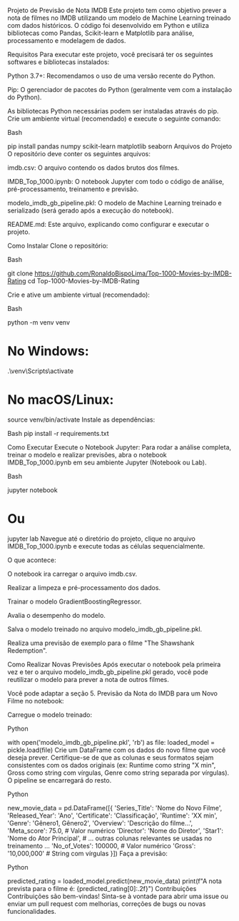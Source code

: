 Projeto de Previsão de Nota IMDB
Este projeto tem como objetivo prever a nota de filmes no IMDB utilizando um modelo de Machine Learning treinado com dados históricos. O código foi desenvolvido em Python e utiliza bibliotecas como Pandas, Scikit-learn e Matplotlib para análise, processamento e modelagem de dados.

Requisitos
Para executar este projeto, você precisará ter os seguintes softwares e bibliotecas instalados:

Python 3.7+: Recomendamos o uso de uma versão recente do Python.

Pip: O gerenciador de pacotes do Python (geralmente vem com a instalação do Python).

As bibliotecas Python necessárias podem ser instaladas através do pip. Crie um ambiente virtual (recomendado) e execute o seguinte comando:

Bash

pip install pandas numpy scikit-learn matplotlib seaborn
Arquivos do Projeto
O repositório deve conter os seguintes arquivos:

imdb.csv: O arquivo contendo os dados brutos dos filmes.

IMDB_Top_1000.ipynb: O notebook Jupyter com todo o código de análise, pré-processamento, treinamento e previsão.

modelo_imdb_gb_pipeline.pkl: O modelo de Machine Learning treinado e serializado (será gerado após a execução do notebook).

README.md: Este arquivo, explicando como configurar e executar o projeto.

Como Instalar
Clone o repositório:

Bash

git clone https://github.com/RonaldoBispoLima/Top-1000-Movies-by-IMDB-Rating
cd Top-1000-Movies-by-IMDB-Rating

Crie e ative um ambiente virtual (recomendado):

Bash

python -m venv venv
# No Windows:
.\venv\Scripts\activate
# No macOS/Linux:
source venv/bin/activate
Instale as dependências:

Bash
pip install -r requirements.txt

Como Executar
Execute o Notebook Jupyter:
Para rodar a análise completa, treinar o modelo e realizar previsões, abra o notebook IMDB_Top_1000.ipynb em seu ambiente Jupyter (Notebook ou Lab).

Bash

jupyter notebook
# Ou
jupyter lab
Navegue até o diretório do projeto, clique no arquivo IMDB_Top_1000.ipynb e execute todas as células sequencialmente.

O que acontece:

O notebook ira carregar o arquivo imdb.csv.

Realizar a limpeza e pré-processamento dos dados.

Trainar o modelo GradientBoostingRegressor.

Avalia o desempenho do modelo.

Salva o modelo treinado no arquivo modelo_imdb_gb_pipeline.pkl.

Realiza uma previsão de exemplo para o filme "The Shawshank Redemption".

Como Realizar Novas Previsões
Após executar o notebook pela primeira vez e ter o arquivo modelo_imdb_gb_pipeline.pkl gerado, você pode reutilizar o modelo para prever a nota de outros filmes.

Você pode adaptar a seção 5. Previsão da Nota do IMDB para um Novo Filme no notebook:

Carregue o modelo treinado:

Python

with open('modelo_imdb_gb_pipeline.pkl', 'rb') as file:
    loaded_model = pickle.load(file)
Crie um DataFrame com os dados do novo filme que você deseja prever. Certifique-se de que as colunas e seus formatos sejam consistentes com os dados originais (ex: Runtime como string "X min", Gross como string com vírgulas, Genre como string separada por vírgulas). O pipeline se encarregará do resto.

Python

new_movie_data = pd.DataFrame([{
    'Series_Title': 'Nome do Novo Filme',
    'Released_Year': 'Ano',
    'Certificate': 'Classificação',
    'Runtime': 'XX min',
    'Genre': 'Gênero1, Gênero2',
    'Overview': 'Descrição do filme...',
    'Meta_score': 75.0, # Valor numérico
    'Director': 'Nome do Diretor',
    'Star1': 'Nome do Ator Principal',
    # ... outras colunas relevantes se usadas no treinamento ...
    'No_of_Votes': 100000, # Valor numérico
    'Gross': '10,000,000' # String com vírgulas
}])
Faça a previsão:

Python

predicted_rating = loaded_model.predict(new_movie_data)
print(f"A nota prevista para o filme é: {predicted_rating[0]:.2f}")
Contribuições
Contribuições são bem-vindas! Sinta-se à vontade para abrir uma issue ou enviar um pull request com melhorias, correções de bugs ou novas funcionalidades.
